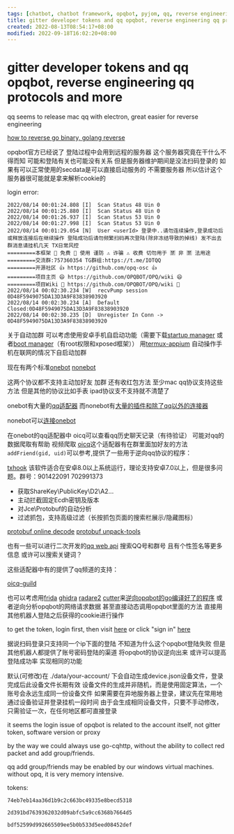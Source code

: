 ```yaml
---
tags: [chatbot, chatbot framework, opqbot, pyjom, qq, reverse engineering, stub]
title: gitter developer tokens and qq opqbot, reverse engineering qq protocols and more
created: 2022-08-13T08:54:17+08:00
modified: 2022-09-18T16:02:20+08:00
---
```


# gitter developer tokens and qq opqbot, reverse engineering qq protocols and more

qq seems to release mac qq with electron, great easier for reverse engineering

[how to reverse go binary, golang reverse](https://zu1k.com/posts/security/reverse/golang-reverse/)

opqbot官方已经说了 登陆过程中会用到远程的服务器 这个服务器究竟在干什么不得而知 可能和登陆有关也可能没有关系 但是服务器维护期间是没法扫码登录的 如果有可以正常使用的secdata是可以直接启动服务的 不需要服务器 所以估计这个服务器很可能就是拿来解析cookie的

login error:
```
2022/08/14 00:01:24.808 [I]  Scan Status 48 Uin 0 
2022/08/14 00:01:25.880 [I]  Scan Status 48 Uin 0 
2022/08/14 00:01:26.937 [I]  Scan Status 53 Uin 0
2022/08/14 00:01:27.998 [I]  Scan Status 53 Uin 0 
2022/08/14 00:01:29.054 [N]  User <userId> 登录中..请勿连续操作,登录成功后或释放连接后在继续操作 登陆成功后请勿频繁扫码再次登陆(除非冻结导致的掉线) 发不出去群消息请挂机几天 TX日常风控
=========本框架 🎈 免费 🎈 使用 谨防 ⚠️ 诈骗 ⚠️ 收费 切勿用于 🈲️ 非 🈲️ 法用途
=========交流群:757360354 TG群组:https://t.me/IOTQQ      
=========开源社区 👍 https://github.com/opq-osc 👍       
=========项目主页 😄 https://github.com/OPQBOT/OPQ/wiki 😄
=========项目Wiki 📒 https://github.com/OPQBOT/OPQ/wiki 📒
2022/08/14 00:02:30.234 [W]  recvPump session 0D48F5949075DA13D3A9F83838903920
2022/08/14 00:02:30.234 [A]  Default Closed:0D48F5949075DA13D3A9F83838903920
2022/08/14 00:02:30.235 [D]  Unregister In Conn -> 0D48F5949075DA13D3A9F83838903920
```

关于自动加群 可以考虑使用安卓手机自启动功能（需要下载[startup manager](https://play.google.com/store/apps/details?id=imoblife.startupmanager) 或者[boot manager](https://play.google.com/store/apps/details?id=de.defim.apk.bootmanager&showAllReviews=true)（有root权限和xposed框架）） 用[termux-appium](https://www.npmjs.com/package/termux-appium) 自动操作手机在联网的情况下自启动加群

现在有两个标准[onebot](https://onebot.dev/) [nonebot](https://nb2.baka.icu/)

这两个协议都不支持主动加好友 加群 还有收红包方法 至少mac qq协议支持这些方法 但是其他的协议比如手表 ipad协议支不支持就不清楚了

onebot有大量的[qq适配器](https://onebot.dev/ecosystem.html#onebot-12) 而nonebot有[大量的插件和除了qq以外的连接器](https://nb2.baka.icu/store)

nonebot可以[连接onebot](https://onebot.adapters.nonebot.dev/docs/guide/installation)

在onebot的qq适配器中 oicq可以查看qq历史聊天记录（有待验证） 可能对qq的数据爬取有帮助 视频爬取 [oicq](https://github.com/takayama-lily/oicq)这个适配器有在群里面加好友的方法`addFriend(gid, uid)`可以参考,提供了一些用于逆向qq协议的程序：

[txhook](https://github.com/fuqiuluo/TXHook) 该软件适合在安卓8.0以上系统运行，理论支持安卓7.0以上，但是很多问题。群号：901422091 702991373
- 获取ShareKey\PublicKey\D2\A2...
- 主动拦截固定Ecdh密钥及版本
- 对Jce\Protobuf的自动分析
- 过滤抓包，支持高级过滤（长按抓包页面的搜索栏展示/隐藏图标）

[protobuf online decode](https://protobuf-decoder.netlify.app)
[protobuf unpack-tools](https://github.com/takayama-lily/unpack-tools)

也有一些可以进行二次开发的[qq web api](https://github.com/takayama-lily/oicq/blob/main/web-api.md) 搜索QQ号和群号 且有个性签名等更多信息 或许可以搜索关键词？

这些适配器中有的提供了qq频道的支持：

[oicq-guild](https://github.com/takayama-lily/oicq-guild)

也可以考虑用[frida](https://frida.re/) [ghidra](https://github.com/NationalSecurityAgency/ghidra) [radare2](https://rada.re/n/radare2.html) [cutter](https://cutter.re/)来[逆向opqbot的go编译好了的程序](https://cn.bing.com/search?q=reverse+go+binary&form=CHRDEF&sp=-1&pq=reverse+go+binary&sc=0-17&qs=n&sk=&cvid=3A1FCCCF9C2F495DB516CB656D281DCA&ghsh=0&ghacc=0&ghpl=) 或者逆向分析opqbot的网络请求数据 甚至直接动态调用opqbot里面的方法 直接用其他机器人登陆之后获得的cookie进行操作

to get the token, login first, then visit [here](https://developer.gitter.im/apps) or click "sign in" [here](https://developer.gitter.im/)

据说扫码登录只支持同一个ip下面的登陆 不知道为什么这个opqbot登陆失败 但是其他机器人都提供了账号密码登陆的渠道 将opqbot的协议逆向出来 或许可以提高登陆成功率 实现相同的功能

默认(可修改)在 ./data/your-account/ 下会自动生成device.json设备文件，登录完成后此设备文件长期有效
设备文件的生成并非随机，而是使用固定算法，一个账号会永远生成同一份设备文件
如果需要在异地服务器上登录，建议先在常用地通过设备验证并登录挂机一段时间
由于会生成相同设备文件，只要不手动修改，只需验证一次，在任何地区都可直接登录


it seems the login issue of opqbot is related to the account itself, not gitter token, software version or proxy

by the way we could always use go-cqhttp, without the ability to collect red packet and add group/friends.

qq add group/friends may be enabled by our windows virtual machines. without opq, it is very memory intensive.

tokens:
```
74eb7eb14aa36d1b9c2c663bc49335e8becd5318
```
```
2d391bd7639362032d09abfc5a9cc6368b7664d5
```
```
bdf52599d992665509ee5b0b533d5eed08452def
```
